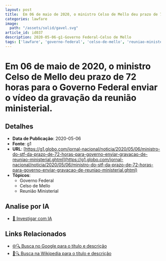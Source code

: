 ```yaml
---
layout: post
title:  Em 06 de maio de 2020, o ministro Celso de Mello deu prazo de 72 horas para o Governo Federal enviar o vídeo da gravação da reunião ministerial.
categories: lawfare
image: 
  path: "/assets/solid/gavel.svg"
article_id: id037
description: 2020-05-06-g1-Governo Federal-Celso de Mello
tags: ['lawfare', 'governo-federal', 'celso-de-mello', 'reuniao-ministerial']
---
```


# Em 06 de maio de 2020, o ministro Celso de Mello deu prazo de 72 horas para o Governo Federal enviar o vídeo da gravação da reunião ministerial.

## Detalhes
- **Data de Publicação**: 2020-05-06
- **Fonte**: g1
- **URL**: [https://g1.globo.com/jornal-nacional/noticia/2020/05/06/ministro-do-stf-da-prazo-de-72-horas-para-governo-enviar-gravacao-de-reuniao-ministerial.ghtml](https://g1.globo.com/jornal-nacional/noticia/2020/05/06/ministro-do-stf-da-prazo-de-72-horas-para-governo-enviar-gravacao-de-reuniao-ministerial.ghtml)
- **Tópicos**:
  - Governo Federal
  - Celso de Mello
  - Reunião Ministerial

## Analise por IA
- [🤖 Investigar com IA](https://www.perplexity.ai/search?q=%22not%C3%ADcia%20artigo%20Brasil%22%20Em%2006%20de%20maio%20de%202020%2C%20o%20ministro%20Celso%20de%20Mello%20deu%20prazo%20de%2072%20horas%20para%20o%20Governo%20Federal%20enviar%20o%20v%C3%ADdeo%20da%20grava%C3%A7%C3%A3o%20da%20reuni%C3%A3o%20ministerial.%20g1%202020-05-06)

## Links Relacionados
- [🌐🔍 Busca no Google para o título e descrição](https://www.google.com/search?q=%22not%C3%ADcia%20artigo%20Brasil%22%20Em%2006%20de%20maio%20de%202020%2C%20o%20ministro%20Celso%20de%20Mello%20deu%20prazo%20de%2072%20horas%20para%20o%20Governo%20Federal%20enviar%20o%20v%C3%ADdeo%20da%20grava%C3%A7%C3%A3o%20da%20reuni%C3%A3o%20ministerial.%20g1%202020-05-06)
- [📖🔍 Busca na Wikipedia para o título e descrição](https://pt.wikipedia.org/w/index.php?search=%22not%C3%ADcia%20artigo%20Brasil%22%20Em%2006%20de%20maio%20de%202020%2C%20o%20ministro%20Celso%20de%20Mello%20deu%20prazo%20de%2072%20horas%20para%20o%20Governo%20Federal%20enviar%20o%20v%C3%ADdeo%20da%20grava%C3%A7%C3%A3o%20da%20reuni%C3%A3o%20ministerial.%20g1%202020-05-06)

